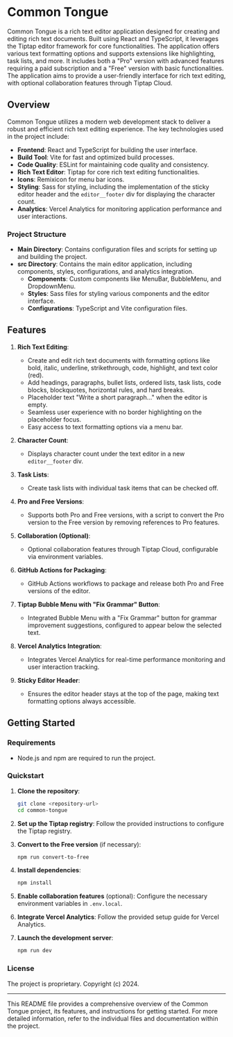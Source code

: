 # Common Tongue

Common Tongue is a rich text editor application designed for creating and editing rich text documents. Built using React and TypeScript, it leverages the Tiptap editor framework for core functionalities. The application offers various text formatting options and supports extensions like highlighting, task lists, and more. It includes both a "Pro" version with advanced features requiring a paid subscription and a "Free" version with basic functionalities. The application aims to provide a user-friendly interface for rich text editing, with optional collaboration features through Tiptap Cloud.

## Overview

Common Tongue utilizes a modern web development stack to deliver a robust and efficient rich text editing experience. The key technologies used in the project include:

- **Frontend**: React and TypeScript for building the user interface.
- **Build Tool**: Vite for fast and optimized build processes.
- **Code Quality**: ESLint for maintaining code quality and consistency.
- **Rich Text Editor**: Tiptap for core rich text editing functionalities.
- **Icons**: Remixicon for menu bar icons.
- **Styling**: Sass for styling, including the implementation of the sticky editor header and the `editor__footer` div for displaying the character count.
- **Analytics**: Vercel Analytics for monitoring application performance and user interactions.

### Project Structure

- **Main Directory**: Contains configuration files and scripts for setting up and building the project.
- **src Directory**: Contains the main editor application, including components, styles, configurations, and analytics integration.
  - **Components**: Custom components like MenuBar, BubbleMenu, and DropdownMenu.
  - **Styles**: Sass files for styling various components and the editor interface.
  - **Configurations**: TypeScript and Vite configuration files.

## Features

1. **Rich Text Editing**:
    - Create and edit rich text documents with formatting options like bold, italic, underline, strikethrough, code, highlight, and text color (red).
    - Add headings, paragraphs, bullet lists, ordered lists, task lists, code blocks, blockquotes, horizontal rules, and hard breaks.
    - Placeholder text "Write a short paragraph..." when the editor is empty.
    - Seamless user experience with no border highlighting on the placeholder focus.
    - Easy access to text formatting options via a menu bar.

2. **Character Count**:
    - Displays character count under the text editor in a new `editor__footer` div.

3. **Task Lists**:
    - Create task lists with individual task items that can be checked off.

4. **Pro and Free Versions**:
    - Supports both Pro and Free versions, with a script to convert the Pro version to the Free version by removing references to Pro features.

5. **Collaboration (Optional)**:
    - Optional collaboration features through Tiptap Cloud, configurable via environment variables.

6. **GitHub Actions for Packaging**:
    - GitHub Actions workflows to package and release both Pro and Free versions of the editor.

7. **Tiptap Bubble Menu with "Fix Grammar" Button**:
    - Integrated Bubble Menu with a "Fix Grammar" button for grammar improvement suggestions, configured to appear below the selected text.

8. **Vercel Analytics Integration**:
    - Integrates Vercel Analytics for real-time performance monitoring and user interaction tracking.

9. **Sticky Editor Header**:
    - Ensures the editor header stays at the top of the page, making text formatting options always accessible.

## Getting Started

### Requirements

- Node.js and npm are required to run the project.

### Quickstart

1. **Clone the repository**:
   ```sh
   git clone <repository-url>
   cd common-tongue
   ```

2. **Set up the Tiptap registry**:
   Follow the provided instructions to configure the Tiptap registry.

3. **Convert to the Free version** (if necessary):
   ```sh
   npm run convert-to-free
   ```

4. **Install dependencies**:
   ```sh
   npm install
   ```

5. **Enable collaboration features** (optional):
   Configure the necessary environment variables in `.env.local`.

6. **Integrate Vercel Analytics**:
   Follow the provided setup guide for Vercel Analytics.

7. **Launch the development server**:
   ```sh
   npm run dev
   ```

### License

The project is proprietary. Copyright (c) 2024.

---

This README file provides a comprehensive overview of the Common Tongue project, its features, and instructions for getting started. For more detailed information, refer to the individual files and documentation within the project.
